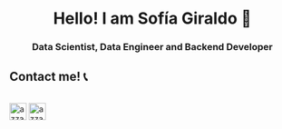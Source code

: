<h1 align="center">Hello! I am Sofía Giraldo 👋</h1>

<h3 align="center">Data Scientist, Data Engineer and Backend Developer</h3>

## Contact me! 📞

<p align="left">
      <br/>
      <a href="https://www.linkedin.com/in/yackelin-sof%C3%ADa-giraldo-casta%C3%B1o/" target="blank"><img align="center"
         src="https://img.shields.io/badge/linkedin-%231DA1F2.svg?style=for-the-badge&logo=linkedin&logoColor=white"
         alt="azzar" height="30"/></a>
      <a href="mailto:giraldosofia481@gmail.com" target="blank"><img align="center"
         src="https://img.shields.io/badge/gmail-EA4335.svg?style=for-the-badge&logo=gmail&logoColor=white"
         alt="azzar" height="30"/></a>
</p>
